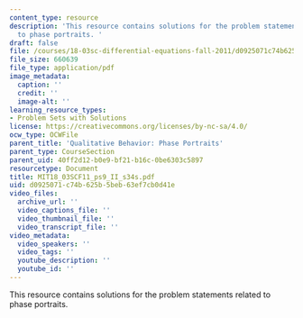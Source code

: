 ```yaml
---
content_type: resource
description: 'This resource contains solutions for the problem statements related
  to phase portraits. '
draft: false
file: /courses/18-03sc-differential-equations-fall-2011/d0925071c74b625b5beb63ef7cb0d41e_MIT18_03SCF11_ps9_II_s34s.pdf
file_size: 660639
file_type: application/pdf
image_metadata:
  caption: ''
  credit: ''
  image-alt: ''
learning_resource_types:
- Problem Sets with Solutions
license: https://creativecommons.org/licenses/by-nc-sa/4.0/
ocw_type: OCWFile
parent_title: 'Qualitative Behavior: Phase Portraits'
parent_type: CourseSection
parent_uid: 40ff2d12-b0e9-bf21-b16c-0be6303c5897
resourcetype: Document
title: MIT18_03SCF11_ps9_II_s34s.pdf
uid: d0925071-c74b-625b-5beb-63ef7cb0d41e
video_files:
  archive_url: ''
  video_captions_file: ''
  video_thumbnail_file: ''
  video_transcript_file: ''
video_metadata:
  video_speakers: ''
  video_tags: ''
  youtube_description: ''
  youtube_id: ''
---
```

This resource contains solutions for the problem statements related to phase portraits.